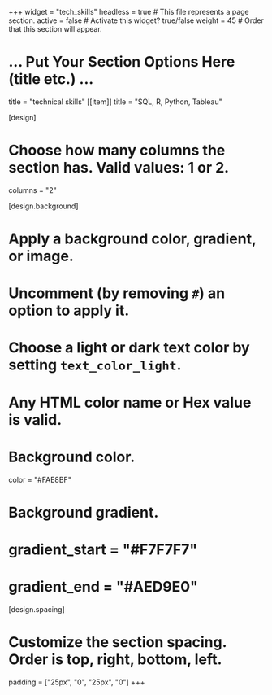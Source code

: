 +++
widget = "tech_skills"
headless = true  # This file represents a page section.
active = false  # Activate this widget? true/false
weight = 45  # Order that this section will appear.

# ... Put Your Section Options Here (title etc.) ...
title = "technical skills"
[[item]]
  title = "SQL, R, Python, Tableau"

[design]
  # Choose how many columns the section has. Valid values: 1 or 2.
  columns = "2"

[design.background]
  # Apply a background color, gradient, or image.
  #   Uncomment (by removing `#`) an option to apply it.
  #   Choose a light or dark text color by setting `text_color_light`.
  #   Any HTML color name or Hex value is valid.

  # Background color.
  color = "#FAE8BF"

  # Background gradient.
  # gradient_start = "#F7F7F7"
  # gradient_end = "#AED9E0"

[design.spacing]
  # Customize the section spacing. Order is top, right, bottom, left.
  padding = ["25px", "0", "25px", "0"]
+++
